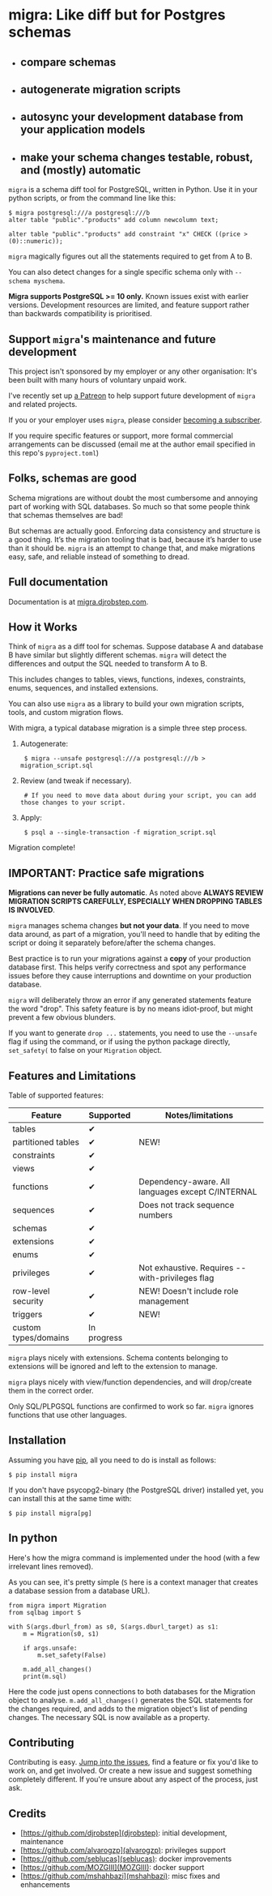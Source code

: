# migra: Like diff but for Postgres schemas

- ## compare schemas
- ## autogenerate migration scripts
- ## autosync your development database from your application models
- ## make your schema changes testable, robust, and (mostly) automatic

`migra` is a schema diff tool for PostgreSQL, written in Python. Use it in your python scripts, or from the command line like this:

    $ migra postgresql:///a postgresql:///b
    alter table "public"."products" add column newcolumn text;

    alter table "public"."products" add constraint "x" CHECK ((price > (0)::numeric));

`migra` magically figures out all the statements required to get from A to B.

You can also detect changes for a single specific schema only with `--schema myschema`.

**Migra supports PostgreSQL >= 10 only.** Known issues exist with earlier versions. Development resources are limited, and feature support rather than backwards compatibility is prioritised.

## Support `migra`'s maintenance and future development

This project isn't sponsored by my employer or any other organisation: It's been built with many hours of voluntary unpaid work.

I've recently set up [a Patreon](https://patreon.com/djrobstep) to help support future development of `migra` and related projects.

If you or your employer uses `migra`, please consider [becoming a subscriber](https://patreon.com/djrobstep).

If you require specific features or support, more formal commercial arrangements can be discussed (email me at the author email specified in this repo's `pyproject.toml`)

## Folks, schemas are good

Schema migrations are without doubt the most cumbersome and annoying part of working with SQL databases. So much so that some people think that schemas themselves are bad!

But schemas are actually good. Enforcing data consistency and structure is a good thing. It’s the migration tooling that is bad, because it’s harder to use than it should be. ``migra`` is an attempt to change that, and make migrations easy, safe, and reliable instead of something to dread.

## Full documentation

Documentation is at [migra.djrobstep.com](https://migra.djrobstep.com).

## How it Works

Think of `migra` as a diff tool for schemas. Suppose database A and database B have similar but slightly different schemas. `migra` will detect the differences and output the SQL needed to transform A to B.

This includes changes to tables, views, functions, indexes, constraints, enums, sequences, and installed extensions.

You can also use `migra` as a library to build your own migration scripts, tools, and custom migration flows.

With migra, a typical database migration is a simple three step process.

1. Autogenerate:

        $ migra --unsafe postgresql:///a postgresql:///b > migration_script.sql

2. Review (and tweak if necessary).

        # If you need to move data about during your script, you can add those changes to your script.

3. Apply:

        $ psql a --single-transaction -f migration_script.sql

Migration complete!

## IMPORTANT: Practice safe migrations

**Migrations can never be fully automatic**. As noted above **ALWAYS REVIEW MIGRATION SCRIPTS CAREFULLY, ESPECIALLY WHEN DROPPING TABLES IS INVOLVED**.

`migra` manages schema changes **but not your data**. If you need to move data around, as part of a migration, you'll need to handle that by editing the script or doing it separately before/after the schema changes.

Best practice is to run your migrations against a **copy** of your production database first. This helps verify correctness and spot any performance issues before they cause interruptions and downtime on your production database.

`migra` will deliberately throw an error if any generated statements feature the word "drop". This safety feature is by no means idiot-proof, but might prevent a few obvious blunders.

If you want to generate `drop ...` statements, you need to use the `--unsafe` flag if using the command, or if using the python package directly, `set_safety(` to false on your `Migration` object.

## Features and Limitations

Table of supported features:

Feature | Supported | Notes/limitations
--- | --- | ---
tables | ✔ |
partitioned tables | ✔ | NEW!
constraints | ✔ |
views | ✔ |
functions | ✔ | Dependency-aware. All languages except C/INTERNAL
sequences | ✔ | Does not track sequence numbers
schemas | ✔ |
extensions | ✔ |
enums | ✔ |
privileges | ✔ | Not exhaustive. Requires --with-privileges flag
row-level security | ✔ | NEW! Doesn't include role management
triggers | ✔ | NEW!
custom types/domains | In progress |

`migra` plays nicely with extensions. Schema contents belonging to extensions will be ignored and left to the extension to manage.

`migra` plays nicely with view/function dependencies, and will drop/create them in the correct order.

Only SQL/PLPGSQL functions are confirmed to work so far. `migra` ignores functions that use other languages.

## Installation

Assuming you have [pip](https://pip.pypa.io), all you need to do is install as follows:

    $ pip install migra

If you don't have psycopg2-binary (the PostgreSQL driver) installed yet, you can install this at the same time with:

    $ pip install migra[pg]

## In python

Here's how the migra command is implemented under the hood (with a few irrelevant lines removed).

As you can see, it's pretty simple (`S` here is a context manager that creates a database session from a database URL).

    from migra import Migration
    from sqlbag import S

    with S(args.dburl_from) as s0, S(args.dburl_target) as s1:
        m = Migration(s0, s1)

        if args.unsafe:
            m.set_safety(False)

        m.add_all_changes()
        print(m.sql)

Here the code just opens connections to both databases for the Migration object to analyse. `m.add_all_changes()` generates the SQL statements for the changes required, and adds to the migration object's list of pending changes. The necessary SQL is now available as a property.

## Contributing

Contributing is easy. [Jump into the issues](https://github.com/djrobstep/migra/issues), find a feature or fix you'd like to work on, and get involved. Or create a new issue and suggest something completely different. If you're unsure about any aspect of the process, just ask.

## Credits

- [https://github.com/djrobstep](djrobstep): initial development, maintenance
- [https://github.com/alvarogzp](alvarogzp): privileges support
- [https://github.com/seblucas](seblucas): docker improvements
- [https://github.com/MOZGIII](MOZGIII): docker support
- [https://github.com/mshahbazi](mshahbazi): misc fixes and enhancements
